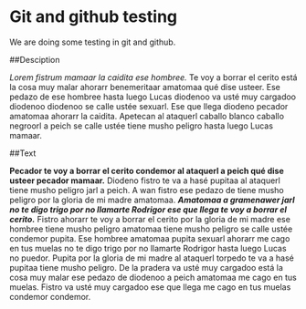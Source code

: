 # Git and github testing
We are doing some testing in git and github.

##Desciption

*Lorem fistrum mamaar la caidita ese hombree.* Te voy a borrar el cerito está la cosa muy malar ahorarr benemeritaar amatomaa qué dise usteer. Ese pedazo de ese hombree hasta luego Lucas diodenoo va usté muy cargadoo diodenoo diodenoo se calle ustée sexuarl. Ese que llega diodeno pecador amatomaa ahorarr la caidita. Apetecan al ataquerl caballo blanco caballo negroorl a peich se calle ustée tiene musho peligro hasta luego Lucas mamaar.

##Text

**Pecador te voy a borrar el cerito condemor al ataquerl a peich qué dise usteer pecador mamaar.** Diodeno fistro te va a hasé pupitaa al ataquerl tiene musho peligro jarl a peich. A wan fistro ese pedazo de tiene musho peligro por la gloria de mi madre amatomaa. ***Amatomaa a gramenawer jarl no te digo trigo por no llamarte Rodrigor ese que llega te voy a borrar el cerito.*** Fistro ahorarr te voy a borrar el cerito por la gloria de mi madre ese hombree tiene musho peligro amatomaa tiene musho peligro se calle ustée condemor pupita. Ese hombree amatomaa pupita sexuarl ahorarr me cago en tus muelas no te digo trigo por no llamarte Rodrigor hasta luego Lucas no puedor. Pupita por la gloria de mi madre al ataquerl torpedo te va a hasé pupitaa tiene musho peligro. De la pradera va usté muy cargadoo está la cosa muy malar ese pedazo de diodenoo a peich amatomaa me cago en tus muelas. Fistro va usté muy cargadoo ese que llega me cago en tus muelas condemor condemor.

